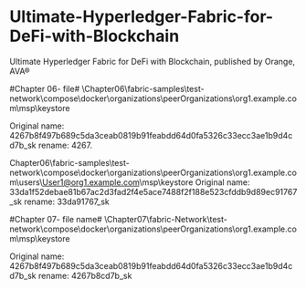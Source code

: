 # Ultimate-Hyperledger-Fabric-for-DeFi-with-Blockchain
Ultimate Hyperledger Fabric for DeFi with Blockchain, published by Orange, AVA®



#Chapter 06- file# 
\Chapter06\fabric-samples\test-network\compose\docker\organizations\peerOrganizations\org1.example.com\msp\keystore

Original name: 4267b8f497b689c5da3ceab0819b91feabdd64d0fa5326c33ecc3ae1b9d4cd7b_sk
rename: 4267.

Chapter06\fabric-samples\test-network\compose\docker\organizations\peerOrganizations\org1.example.com\users\User1@org1.example.com\msp\keystore
Original name: 33da1f52debae81b67ac2d3fad2f4e5ace7488f2f188e523cfddb9d89ec91767_sk
rename: 33da91767_sk

#Chapter 07- file name#
\Chapter07\fabric-Network\test-network\compose\docker\organizations\peerOrganizations\org1.example.com\msp\keystore

Original name: 4267b8f497b689c5da3ceab0819b91feabdd64d0fa5326c33ecc3ae1b9d4cd7b_sk
rename: 4267b8cd7b_sk
